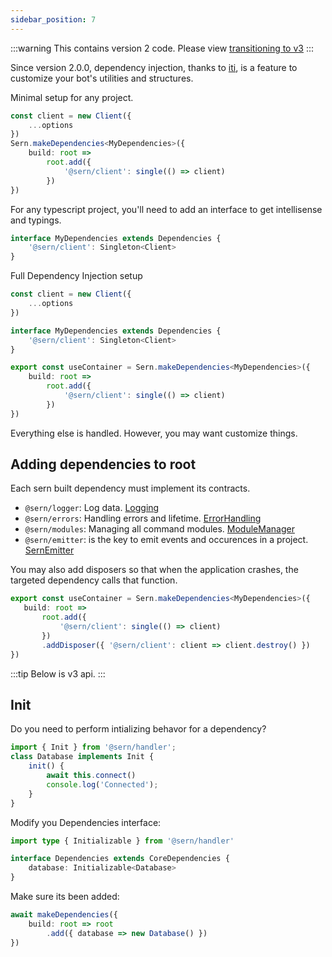 ```yaml
---
sidebar_position: 7
---
```

:::warning
This contains version 2 code. Please view [transitioning to v3](./transition) 
:::

Since version 2.0.0, dependency injection, thanks to [iti](https://github.com/molszanski/iti), is a feature to customize your bot's utilities and structures.

Minimal setup for any project.

```ts
const client = new Client({
    ...options
})
Sern.makeDependencies<MyDependencies>({
    build: root => 
        root.add({ 
            '@sern/client': single(() => client)
        })
})

```
For any typescript project, you'll need to add an interface to get intellisense and typings.
```typescript
interface MyDependencies extends Dependencies {
    '@sern/client': Singleton<Client>
}
```
Full Dependency Injection setup
```typescript
const client = new Client({
    ...options
})

interface MyDependencies extends Dependencies {
    '@sern/client': Singleton<Client>
}

export const useContainer = Sern.makeDependencies<MyDependencies>({
    build: root => 
        root.add({ 
            '@sern/client': single(() => client)
        })
})

```
Everything else is handled. However, you may want customize things.

## Adding dependencies to root
Each sern built dependency must implement its contracts.
 - `@sern/logger`: Log data. [Logging](../../api/interfaces/Logging) 
 - `@sern/errors`: Handling errors and lifetime. [ErrorHandling](../../api/interfaces/ErrorHandling)
 - `@sern/modules`: Managing all command modules. [ModuleManager](../../api/interfaces/ModuleManager)
 - `@sern/emitter`: is the key to emit events and occurences in a project. [SernEmitter](../../api/classes/SernEmitter)


 You may also add disposers so that when the application crashes, the targeted dependency calls that function.

 ```typescript
export const useContainer = Sern.makeDependencies<MyDependencies>({
    build: root => 
        root.add({ 
            '@sern/client': single(() => client)
        })
        .addDisposer({ '@sern/client': client => client.destroy() })
})

 ```

:::tip 
Below is v3 api.
:::

## Init 
Do you need to perform intializing behavor for a dependency? 

```ts 
import { Init } from '@sern/handler'; 
class Database implements Init {
    init() {
        await this.connect()
        console.log('Connected');
    }
}

```

Modify you Dependencies interface: 
```ts title="src/dependencies.d.ts"
import type { Initializable } from '@sern/handler'

interface Dependencies extends CoreDependencies {
    database: Initializable<Database>
}

```
Make sure its been added:
```ts title="src/index.ts"
await makeDependencies({ 
    build: root => root 
        .add({ database => new Database() })
})
```



